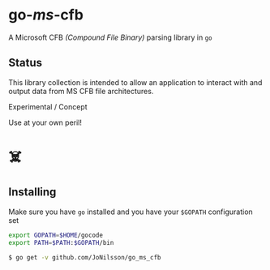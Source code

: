 go-_ms_-cfb
===

A Microsoft CFB _(Compound File Binary)_ parsing library in `go`  

Status  
------
 
This library collection is intended to allow an application to interact with and output data from MS CFB file architectures.  

Experimental / Concept  

Use at your own peril! 
# ☠️

Installing
------

Make sure you have `go` installed and you have your `$GOPATH` configuration set
```sh
export GOPATH=$HOME/gocode
export PATH=$PATH:$GOPATH/bin
```

```sh
$ go get -v github.com/JoNilsson/go_ms_cfb
```
